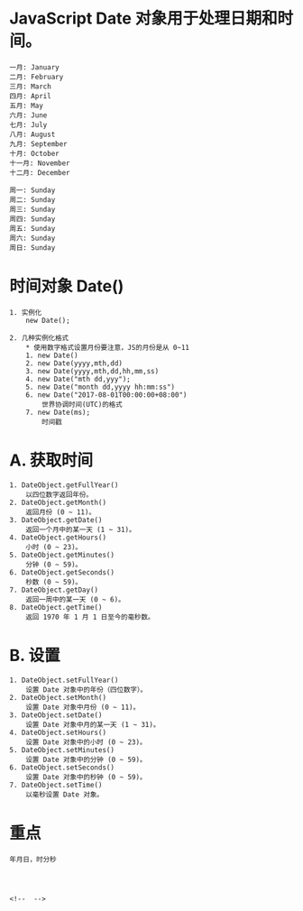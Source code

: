 # JavaScript Date 对象用于处理日期和时间。

	一月: January
	二月: February
	三月: March
	四月: April
	五月: May
	六月: June
	七月: July
	八月: August
	九月: September
	十月: October
	十一月: November
	十二月: December

	周一: Sunday
	周二: Sunday
	周三: Sunday
	周四: Sunday
	周五: Sunday
	周六: Sunday
	周日: Sunday

# 时间对象 Date()
	1. 实例化
		new Date();

	2. 几种实例化格式
		* 使用数字格式设置月份要注意，JS的月份是从 0~11
		1. new Date()
		2. new Date(yyyy,mth,dd)
	    3. new Date(yyyy,mth,dd,hh,mm,ss)
	    4. new Date("mth dd,yyy");
	    5. new Date("month dd,yyyy hh:mm:ss")
	    6. new Date("2017-08-01T00:00:00+08:00")
			世界协调时间(UTC)的格式
	    7. new Date(ms);
			时间戳


# A. 获取时间
	1. DateObject.getFullYear()
		以四位数字返回年份。
	2. DateObject.getMonth()
		返回月份 (0 ~ 11)。
	3. DateObject.getDate()
		返回一个月中的某一天 (1 ~ 31)。
	4. DateObject.getHours()
		小时 (0 ~ 23)。
	5. DateObject.getMinutes()
		分钟 (0 ~ 59)。
	6. DateObject.getSeconds()
		秒数 (0 ~ 59)。
	7. DateObject.getDay()
		返回一周中的某一天 (0 ~ 6)。
	8. DateObject.getTime()
		返回 1970 年 1 月 1 日至今的毫秒数。


# B. 设置
	1. DateObject.setFullYear()
		设置 Date 对象中的年份（四位数字）。
	2. DateObject.setMonth()
		设置 Date 对象中月份 (0 ~ 11)。
	3. DateObject.setDate()
		设置 Date 对象中月的某一天 (1 ~ 31)。
	4. DateObject.setHours()
		设置 Date 对象中的小时 (0 ~ 23)。
	5. DateObject.setMinutes()
		设置 Date 对象中的分钟 (0 ~ 59)。
	6. DateObject.setSeconds()
		设置 Date 对象中的秒钟 (0 ~ 59)。
	7. DateObject.setTime()
		以毫秒设置 Date 对象。

# 重点
	年月日，时分秒




	<!--  -->
